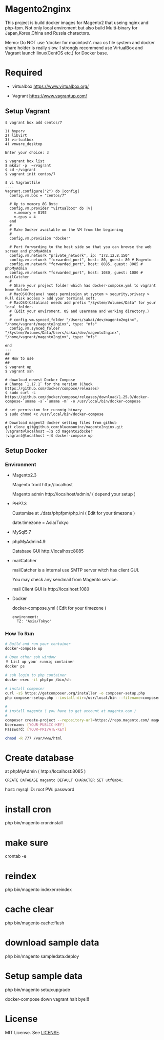 # Magento2nginx

This project is build docker images for Magento2 that useing nginx and php-fpm.
Not only local enviroment but also build Multi-binary for Japan,Korea,China and Russia charactors.

Memo: Do NOT use 'docker for macintosh'. mac os file system and docker share holder is really slow.
I strongly recommend use VirtualBox and Vagrant launch linux(CentOS etc.) for Docker base.

# Required

* virtualbox
https://www.virtualbox.org/

* Vagrant
https://www.vagrantup.com/

## Setup Vagrant
```
$ vagrant box add centos/7

1) hyperv
2) libvirt
3) virtualbox
4) vmware_desktop

Enter your choice: 3

$ vagrant box list
$ mkdir -p  ~/vagrant
$ cd ~/vagrant
$ vagrant init centos/7

$ vi Vagrantfile
----
Vagrant.configure("2") do |config|
  config.vm.box = "centos/7"

  # Up to memory 8G Byte
  config.vm.provider "virtualbox" do |v|
    v.memory = 8192
    v.cpus = 4
  end
  #
  # Make Docker available on the VM from the beginning
  #  
  config.vm.provision "docker"

  # Port forwarding to the host side so that you can browse the web screen and phpMyAdmin
  config.vm.network "private_network", ip: "172.12.8.150"
  config.vm.network "forwarded_port", host: 80, guest: 80 # Magento
  config.vm.network "forwarded_port", host: 8085, guest: 8085 # phpMyAdmin
  config.vm.network "forwarded_port", host: 1080, guest: 1080 # mailCatcher
  #
  # Share your project folder which has docker-compose.yml to vagrant home folder
  # MacOSX(Mojave) needs permission at system > sequrity,privacy > Full disk access > add your terminal soft.
  # MacOSX(Catalina) needs add prefix "/System/Volumes/Data" for your local folder.
  # (Edit your enviroment. OS and username and working directory.)
  #
  # config.vm.synced_folder "/Users/sakai/dev/magento2nginx", "/home/vagrant/magento2nginx", type: "nfs"
  config.vm.synced_folder "/System/Volumes/Data/Users/sakai/dev/magento2nginx", "/home/vagrant/magento2nginx", type: "nfs"
  
end
---
##
## How to use
##
$ vagrant up
$ vagrant ssh

# download newest Docker Compose
# Change `1.17.1` for the version (Check https://github.com/docker/compose/releases)
$ sudo curl -L https://github.com/docker/compose/releases/download/1.25.0/docker-compose-`uname -s`-`uname -m` -o /usr/local/bin/docker-compose

# set permission for runnnig binary
$ sudo chmod +x /usr/local/bin/docker-compose

# Download magent2 docker setting files from github
git clone git@github.com:bluemooninc/magento2nginx.git
[vagrant@localhost ~]$ cd magento2docker
[vagrant@localhost ~]$ docker-compose up
```

## Setup Docker

### Environment

* Magento2.3

  Magento front http://localhost

  Magento admin http://localhost/admin/ ( depend your setup )
* PHP7.3
  
  Customise at ./data/phpfpm/php.ini ( Edit for your timezone )
  
  date.timezone = Asia/Tokyo
* MySql5.7
* phpMyAdmin4.9

  Database GUI http://localhost:8085
* mailCatcher

  mailCatcher is a internal use SMTP server witch has client GUI.

  You may check any sendmail from Magento service.

  mail Client GUI is http://localhost:1080
* Docker

  docker-compose.yml ( Edit for your timezone )

      environment:
        TZ: "Asia/Tokyo"

### How To Run

```bash
# Build and run your container
docker-compose up

# Open other ssh window
＃ List up your runnig container
docker ps

# ssh login to php container
docker exec -it phpfpm /bin/sh

# install composer
curl -sS https://getcomposer.org/installer -o composer-setup.php
php composer-setup.php --install-dir=/usr/local/bin --filename=composer

#
# install magento ( you have to get account at magento.com )
#
composer create-project --repository-url=https://repo.magento.com/ magento/project-community-edition /var/www/html/magento
Username: [YOUR-PUBLIC-KEY]
Password: [YOUR-PRIVATE-KEY]

chmod -R 777 /var/www/html

```

# Create database

at phpMyAdmin ( http://localhost:8085 )
```
CREATE DATABASE magento DEFAULT CHARACTER SET utf8mb4;
```

host: mysql
ID: root
PW: password


# install cron
php bin/magento cron:install
# make sure
crontab -e

# reindex
php bin/magento indexer:reindex

# cache clear
php bin/magento cache:flush

# download sample data
php bin/magento sampledata:deploy
# Setup sample data
php bin/magento setup:upgrade


docker-compose down
vagrant halt
bye!!!

# License

MIT License.
See [LICENSE](LICENSE).

